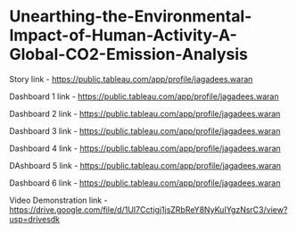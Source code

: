 # Unearthing-the-Environmental-Impact-of-Human-Activity-A-Global-CO2-Emission-Analysis

Story link - https://public.tableau.com/app/profile/jagadees.waran

Dashboard 1 link - https://public.tableau.com/app/profile/jagadees.waran

Dashboard 2 link - https://public.tableau.com/app/profile/jagadees.waran

Dashboard 3 link - https://public.tableau.com/app/profile/jagadees.waran

Dashboard 4 link - https://public.tableau.com/app/profile/jagadees.waran

DAshboard 5 link - https://public.tableau.com/app/profile/jagadees.waran

Dashboard 6 link - https://public.tableau.com/app/profile/jagadees.waran

Video Demonstration link - https://drive.google.com/file/d/1UI7Cctjgj1jsZRbReY8NyKuIYgzNsrC3/view?usp=drivesdk
